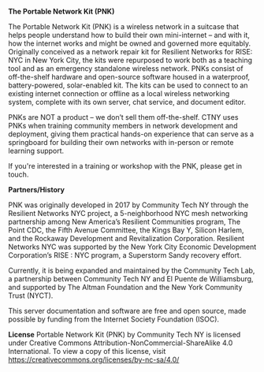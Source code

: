 **The Portable Network Kit (PNK)**

The Portable Network Kit (PNK) is a wireless network in a suitcase that helps people understand how to build their own mini-internet – and with it, how the internet works and might be owned and governed more equitably. Originally conceived as a network repair kit for Resilient Networks for RISE: NYC in New York City, the kits were repurposed to work both as a teaching tool and as an emergency standalone wireless network. PNKs consist of off-the-shelf hardware and open-source software housed in a waterproof, battery-powered, solar-enabled kit. The kits can be used to connect to an existing internet connection or offline as a local wireless networking system, complete with its own server, chat service, and document editor.

PNKs are NOT a product – we don’t sell them off-the-shelf. CTNY uses PNKs when training community members in network development and deployment, giving them practical hands-on experience that can serve as a springboard for building their own networks with in-person or remote learning support.

If you're interested in a training or workshop with the PNK, please get in touch.

**Partners/History**

PNK was originally developed in 2017 by Community Tech NY through the Resilient Networks NYC project, a 5-neighborhood NYC mesh networking partnership among New America’s Resilient Communities program, The Point CDC, the Fifth Avenue Committee, the Kings Bay Y, Silicon Harlem, and the Rockaway Development and Revitalization Corporation. Resilient Networks NYC was supported by the New York City Economic Development Corporation’s RISE : NYC program, a Superstorm Sandy recovery effort. 

Currently, it is being expanded and maintained by the Community Tech Lab, a partnership between Community Tech NY and El Puente de Williamsburg, and supported by The Altman Foundation and the New York Community Trust (NYCT).

This server documentation and software are free and open source, made possible by funding from the Internet Society Foundation (ISOC).

**License**
Portable Network Kit (PNK) by Community Tech NY is licensed under Creative Commons Attribution-NonCommercial-ShareAlike 4.0 International. To view a copy of this license, visit https://creativecommons.org/licenses/by-nc-sa/4.0/


